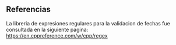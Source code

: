 ## Referencias
La libreria de expresiones regulares para la validacion de fechas fue consultada en la siguiente pagina: https://en.cppreference.com/w/cpp/regex
